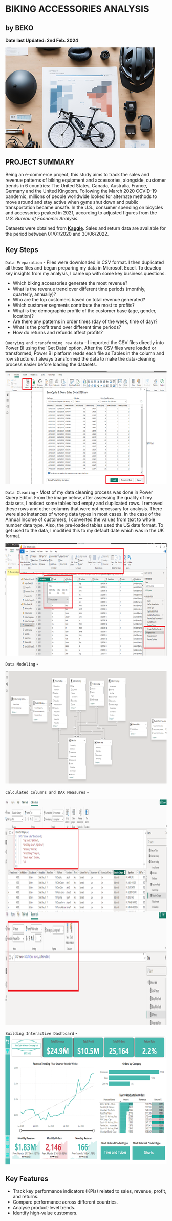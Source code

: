 # BIKING ACCESSORIES ANALYSIS
## by BEKO
**Date last Updated: 2nd Feb. 2024**

<img alt="Cover Photo" src="Images/Cover_photo.png">

## PROJECT SUMMARY
Being an e-commerce project, this study aims to track the sales and revenue patterns of biking equipment and accessories, alongside, customer trends in 6 countries: The United States, Canada, Australia, France, Germany and the United Kingdom. Following the March 2020 COVID-19 pandemic, millions of people worldwide looked for alternate methods to move around and stay active when gyms shut down and public transportation became unsafe. In the U.S., consumer spending on bicycles and accessories peaked in 2021, according to adjusted figures from the *U.S. Bureau of Economic Analysis*. 

Datasets were obtained from **[Kaggle](https://www.kaggle.com/datasets/algorismus/adventure-works-in-excel-tables/data)**. Sales and return data are available for the period between 01/01/2020 and 30/06/2022. 

## Key Steps
`Data Preparation` - Files were downloaded in CSV format. I then duplicated all these files and began preparing my data in Microsoft Excel. To develop key insights from my analysis, I came up with some key business questions. 
- Which biking accessories generate the most revenue?
- What is the revenue trend over different time periods (monthly, quarterly, annually)?
- Who are the top customers based on total revenue generated?
- Which customer segments contribute the most to profits?
- What is the demographic profile of the customer base (age, gender, location)?
- Are there any patterns in order times (day of the week, time of day)?
- What is the profit trend over different time periods?
- How do returns and refunds affect profits?

`Querying and transforming raw data` - I imported the CSV files directly into Power BI using the 'Get Data' option. After the CSV files were loaded or transformed, Power BI platform reads each file as Tables in the column and row structure. I always transformed the data to make the data-cleaning process easier before loading the datasets. 

<img alt="etl" src="Images/ETL.png" width="900" height="350"> 

`Data Cleaning` - Most of my data cleaning process was done in Power Query Editor. From the image below, after assessing the quality of my datasets, I noticed some tables had empty and duplicated rows. I removed these rows and other columns that were not necessary for analysis. There were also instances of wrong data types in most cases. In the case of the Annual Income of customers, I converted the values from text to whole number data type. Also, the pre-loaded tables used the US date format. To get used to the data, I modified this to my default date which was in the UK format.

<img alt="data cleaning" src="Images/data_cleaning.png" width="900" height="350">

`Data Modeling` - 

<img alt="data modeling" src="Images/data_modeling.png" width="900" height="350">

`Calculated Columns and DAX Measures` - 

<img alt="calculated columns" src="Images/CC.png" width="900" height="350">

<img alt="measures" src="Images/Measures.png" width="900" height="350">

`Building Interactive Dashboard` - 
<img alt="Bike Accessories Dashboard" src="Images/PBIDesktop_BikeAccessories.gif" width="800" height="400">

## Key Features

- Track key performance indicators (KPIs) related to sales, revenue, profit, and returns.
- Compare performance across different countries.
- Analyse product-level trends.
- Identify high-value customers.

